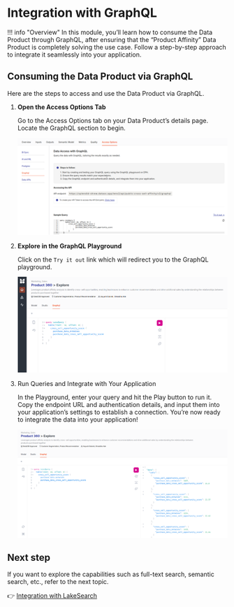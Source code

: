 # Integration with GraphQL

!!! info "Overview"
    In this module, you’ll learn how to consume the Data Product through GraphQL, after ensuring that the “Product Affinity” Data Product is completely solving the use case. Follow a step-by-step approach to integrate it seamlessly into your application.

## Consuming the Data Product via GraphQL

Here are the steps to access and use the Data Product via GraphQL.

1. **Open the Access Options Tab**
    
    Go to the Access Options tab on your Data Product’s details page. Locate the GraphQL section to begin.
    
    ![gq_tab.png](/learn/dp_consumer_learn_track/integrate_graphql/gq_tab.png)
    
2. **Explore in the GraphQL Playground**
    
    Click on the `Try it out` link which will redirect you to the GraphQL playground.
    
    ![gq_explore.png](/learn/dp_consumer_learn_track/integrate_graphql/gq_explore.png)
    
3. Run Queries and Integrate with Your Application
    
    In the Playground, enter your query and hit the Play button to run it. Copy the endpoint URL and authentication details, and input them into your application’s settings to establish a connection. You’re now ready to integrate the data into your application!
    
    ![gq_query.png](/learn/dp_consumer_learn_track/integrate_graphql/gq_query.png)



## Next step

If you want to explore the capabilities such as full-text search, semantic search, etc., refer to the next topic.

👉 [Integration with LakeSearch](/learn/dp_consumer_learn_track/integrate_lakesearch/)